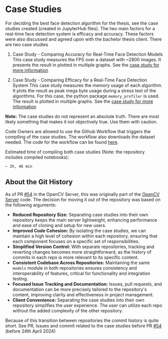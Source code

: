 # Case Studies

For deciding the best face detection algorithm for the thesis, see the case studies created (created in JupyterHub files). The two main factors for a real-time face detection system is efficacy and accuracy. These factors were also discussed and agreed upon with the bachelor thesis client. There are two case studies

1. Case Study - Comparing Accuracy for Real-Time Face Detection Models
This case study measures the FPS over a dataset with ~2800 images. It presents the result in plotted in multiple graphs. See the [case study for more information](https://github.com/RIT-NTNU-Bachelor/OpenCV_Server/blob/main/analysis/compare_face_detection_accuracy.ipynb)

2. Case Study - Comparing Efficacy for a Real-Time Face Detection System
This case study measures the memory usage of each algorithm. It plots the result as peak mega byte usage during a stress test of the algorithms. For this case, the python package `memory_profiler` is used. The result is plotted in multiple graphs. See the [case study for more information](https://github.com/RIT-NTNU-Bachelor/OpenCV_Server/blob/main/analysis/compare_face_detection_efficacy.ipynb)


**Note:** The case studies do not represent an absolute truth. There are most likely something that makes it not objectively true. Use them with caution.

Code Owners are allowed to use the Github Workflow that triggers the compiling of the case studies. The workflow also downloads the dataset needed. The code for the workflow can be found [here](https://github.com/RIT-NTNU-Bachelor/OpenCV_Server/blob/main/.github/workflows/jupiterhub_workflow.yml). 

Estimated time of compiling both case studies (Note: the repository includes compiled notebooks): 

```txt
~ 2h, 46 min
```

## About the Git History 

As of PR [#54](https://github.com/RIT-NTNU-Bachelor/OpenCV_Server/issues/54) in the OpenCV Server, this was originally part of the [OpenCV Server](https://github.com/RIT-NTNU-Bachelor/OpenCV_Server) code. The decision for moving it out of the repository was based on the following arguments: 

- **Reduced Repository Size:** Separating case studies into their own repository keeps the main server lightweight, enhancing performance and ease of cloning and setup for new users.
- **Improved Code Cohesion:** By isolating the case studies, we can maintain a high level of cohesion within each repository, ensuring that each component focuses on a specific set of responsibilities.
- **Simplified Version Control:** With separate repositories, tracking and reverting changes becomes more straightforward, as the history of commits in each repo is more relevant to its specific content.
- **Consistent Codebase Across Repositories:** Maintaining the same `models` module in both repositories ensures consistency and interoperability of features, critical for functionality and integration testing.
- **Focused Issue Tracking and Documentation:** Issues, pull requests, and documentation can be more precisely tailored to the repository's content, improving clarity and effectiveness in project management.
- **Client Convenience:** Separating the case studies into their own repository simplifies the user experience. The user can utilize each repo without the added complexity of the other repository.  


Because of this transition between repositories the commit history is quite short. See PR, Issues and commit related to the case studies before PR [#54](https://github.com/RIT-NTNU-Bachelor/OpenCV_Server/issues/54) (before 24th April 2024)
